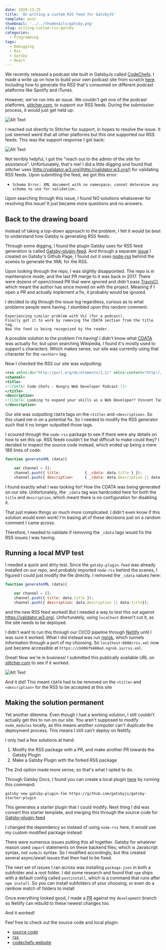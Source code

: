```yaml
---
date: 2020-11-25
title: 'On writing a custom RSS feed for GatsbyJS'
template: post
thumbnail: '../../thumbnails/gatsby.png'
slug: writing-custom-rss-gatsby
categories:
  - Programming
tags:
  - Debugging
  - Rss
  - Gatsby
  - React
---
```


We recently released a podcast site built in GatsbyJs called [CodeChefs](https://codechefs.dev). I made a write up on how to build your own podcast site from scratch [here](https://www.vincentntang.com/custom-podcast-site-gatsby-react/).
Including how to generate the RSS that's consumed on different podcast platforms like Spotify and iTunes.

However, we've run into an issue. We couldn't get one of the podcast platforms, [stitcher.com](https://stitcher.com), to support our RSS feeds. During the submission process, it would just get held up:

![Alt Text](https://dev-to-uploads.s3.amazonaws.com/i/8dct2koihizef5nrv5ew.jpg)

I reached out directly to Stitcher for support, in hopes to resolve the issue. It just seemed weird that all other platforms but this one supported our RSS feeds. This was the support response I got back:

![Alt Text](https://dev-to-uploads.s3.amazonaws.com/i/8p5pnr3yp32feevg0qwr.png)

Not terribly helpful, I got the "reach out to the admin of the site for assistance". Unfortunately, that's me! I did a little digging and found that stitcher uses [http://validator.w3.org](http://validator.w3.org/) for validating RSS feeds. Upon submitting the feed, we got this error:

- `Schema Error: XML document with no namespace; cannot determine any schema to use for validation.`

Upon searching through this issue, I found NO solutions whatsoever for resolving this issue! It just became more questions and no answers. 

## Back to the drawing board

Instead of taking a top-down approach to the problem, I felt it would be best to understand how Gatsby is generating RSS feeds.

Through some digging, I found the plugin Gatsby uses for RSS feed generation is called [Gatsby-plugin-feed](https://www.gatsbyjs.com/plugins/gatsby-plugin-feed/). And through a separate [issue](https://github.com/gatsbyjs/gatsby/issues/27476) I created on Gatsby's Github Page, I found out it uses [node-rss](https://github.com/dylang/node-rss) behind the scenes to generate the XML for the RSS.

Upon looking through the repo, I was slightly disappointed. The repo is in maintenance mode, and the last PR merge to it was back in 2017. There were dozens of open/closed PR that were ignored and didn't pass [TravisCI](https://travis-ci.org/), which meant the author has since moved on with the project. Meaning if I open a PR and actually implement a fix, it probably would be ignored.

I decided to dig through the issue log regardless, curious as to what problems people were having. I stumbled upon this random comment:

```
Experiencing similar problem with VLC (for a podcast). 
Finally got it to work by removing the CDATA section from the title tag. 
Now the feed is being recognized by the reader.
```

A possible solution to the problem I'm having! I didn't know what [CDATA](https://en.wikipedia.org/wiki/CDATA) was actually for, but upon searching Wikipedia, I found it's mostly used to support `&` characters. Which makes sense, our site was currently using that character for the `<author>` tag.

Now I checked the RSS our site was outputting:

```xml
<rss xmlns:dc="http://purl.org/dc/elements/1.1/" xmlns:content="http://purl.org/rss/1.0/modules/content/" xmlns:atom="http://www.w3.org/2005/Atom" xmlns:itunes="http://www.itunes.com/dtds/podcast-1.0.dtd" version="2.0">
<channel>
<title>
<![CDATA[ Code Chefs - Hungry Web Developer Podcast ]]>
</title>
<description>
<![CDATA[ Looking to expand your skills as a Web Developer? Vincent Tang and German Gamboa break down topics in Javascript, NodeJS, CSS, DevOps, AWS, and career development! ]]>
</description>
```

Our site was outputting `CDATA` tags on the `<title>` and `<description>`. So this clued me in on a potential fix. So I needed to modify the RSS generator such that it no longer outputted those tags.

I scoured through the `node-rss` package to see if there were any details on how to set this up. RSS feeds couldn't be that difficult to make could they? I decided to inspect the source code instead, which ended up being a mere 189 lines of code:

```js
function generateXML (data){

    var channel = [];
    channel.push({ title:           { _cdata: data.title } });
    channel.push({ description:     { _cdata: data.description || data.title } });
```

I found exactly what I was looking for! How the CDATA was being generated on our site. Unfortunately, the `_cdata` tag was hardcoded here for both the `title` and `description`, which meant there is no configuration for disabling it.

That just makes things so much more complicated. I didn't even know if this solution would even work! I'm basing all of these decisions just on a random comment I came across. 

Therefore, I needed to validate if removing the `_cdata` tags would fix the RSS issues I was having. 

## Running a local MVP test

I needed a quick and dirty test. Since the `gatsby-plugin-feed` was already installed on our repo, and probably imported `node-rss` behind the scenes, I figured I could just modify the file directly. I removed the `_cdata` values here:

```js
function generateXML (data){

    var channel = [];
    channel.push({ title: data.title });
    channel.push({ description: data.description || data.title});
```

and the new RSS feed worked! But I needed a way to test this out against https://validator.w3.org/. Unfortunately, using `localhost` doesn't cut it, as the site needs to be deployed.

I didn't want to run this through our CI/CD pipeline through [Netlify](https://netlify.com/) until I was sure it worked. What I did instead was run [ngrok](https://ngrok.com/), which tunnels information through a port of my choosing. So `localhost:8000/rss.xml` now just became accessible at `https://cb996f9480ed.ngrok.io/rss.xml`. 

Great! Now we're in business! I submitted this publically available URL on [stitcher.com](https://stitcher.com) to see if it worked:

![Alt Text](https://dev-to-uploads.s3.amazonaws.com/i/ww43gi0lf6u95rivp2h9.png)

And it did! This meant `CDATA` had to be removed on the `<title>` and `<description>` for the RSS to be accepted at this site

## Making the solution permanent

Yet another dilemma. Even though I had a working solution, I still couldn't actually get this to run on our site. You aren't supposed to modify `node_modules` locally, as this means another computer can't duplicate the deployment process. This means I still can't deploy on Netlify.

I only had a few solutions at hand:

1. Modify the RSS package with a PR, and make another PR towards the Gatsby Plugin
2. Make a Gatsby Plugin with the forked RSS package

The 2nd option made more sense, so that's what I opted to do.

Through Gatsby Docs, I found you can create a local plugin [here](https://www.gatsbyjs.com/docs/creating-a-local-plugin/) by running this command:

```
gatsby new gatsby-plugin-foo https://github.com/gatsbyjs/gatsby-starter-plugin
```

This generates a starter plugin that I could modify. Next thing I did was convert this starter template, and merging this through the source code for [Gatsby-plugin-feed](https://github.com/gatsbyjs/gatsby/tree/master/packages/gatsby-plugin-feed)

I changed the dependency so instead of using `node-rss` here, it would use my custom modified package instead

There were numerous issues putting this all together. Gatsby for whatever reason used `import` statements on these backend files, which is Javascript syntax, not `nodeJs` syntax. So I modified accordingly, but this created several async/await issues that then had to be fixed.

The next set of issues I ran across was installing `package.json` in both a subfolder and a root folder. I did some research and found that `npm` ships with a default config called `postinstall`, which is a command that runs after `npm install`. So you can install subfolders of your choosing, or even do a rainbow match of folders to install

Once everything looked good, I made a [PR](https://github.com/vincentntang/codechefs/pull/39) against my `development` branch so Netlify can rebuild to these newest changes too.

And it worked!

Feel free to check out the source code and local plugin:

- [source code](https://github.com/vincentntang/codechefs)
- [rss](https://codechefs.dev/rss.xml)
- [codechefs website](https://codechefs.dev)
